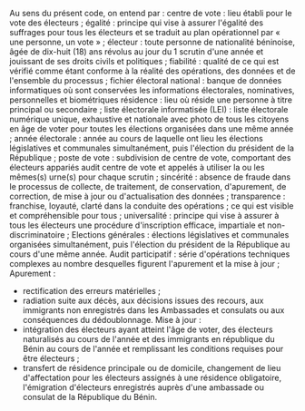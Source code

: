 Au sens du présent code, on entend par :
centre de vote : lieu établi pour le vote des électeurs ;
égalité : principe qui vise à assurer l'égalité des suffrages pour tous les électeurs et se traduit au plan opérationnel par « une personne, un vote » ;
électeur : toute personne de nationalité béninoise, âgée de dix-huit (18) ans révolus au jour du 1 scrutin d'une année et jouissant de ses droits civils et politiques ;
fiabilité : qualité de ce qui est vérifié comme étant conforme à la réalité des opérations, des données et de l'ensemble du processus ;
fichier électoral national : banque de données informatiques où sont conservées les informations électorales, nominatives, personnelles et biométriques
résidence : lieu où réside une personne à titre principal ou secondaire ;
liste électorale informatisée (LEI) : liste électorale numérique unique, exhaustive et nationale avec photo de tous les citoyens en âge de voter pour toutes les élections organisées dans une même année ;
année électorale : année au cours de laquelle ont lieu les élections législatives et communales simultanément, puis l'élection du président de la République ;
poste de vote : subdivision de centre de vote, comportant des électeurs appariés audit centre de vote et appelés à utiliser la ou les mêmes(s) urne(s) pour chaque scrutin ;
sincérité : absence de fraude dans le processus de collecte, de traitement, de conservation, d'apurement, de correction, de mise à jour ou d'actualisation des données ;
transparence : franchise, loyauté, clarté dans la conduite des opérations ; ce qui est visible et compréhensible pour tous ;
universalité : principe qui vise à assurer à tous les électeurs une procédure d'inscription efficace, impartiale et non-discriminatoire ;
Elections générales : élections législatives et communales organisées simultanément, puis l'élection du président de la République au cours d'une même année.
Audit participatif : série d'opérations techniques complexes au nombre desquelles figurent l'apurement et la mise à jour ;
Apurement :
- rectification des erreurs matérielles ;
- radiation suite aux décès, aux décisions issues des recours, aux immigrants non enregistrés dans les Ambassades et consulats ou aux conséquences du dédoublonnage.
Mise à jour :
- intégration des électeurs ayant atteint l'âge de voter, des électeurs naturalisés au cours de l'année et des immigrants en république du Bénin au cours de l'année et remplissant les conditions requises pour être électeurs ;
- transfert de résidence principale ou de domicile, changement de lieu d'affectation pour les électeurs assignés à une résidence obligatoire, l'émigration d'électeurs enregistrés auprès d'une ambassade ou consulat de la République du Bénin.